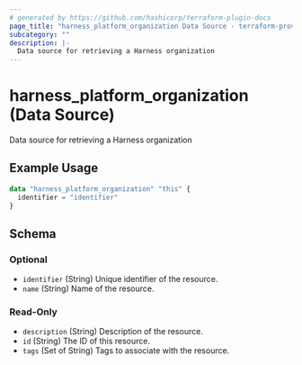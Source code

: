 ```yaml
---
# generated by https://github.com/hashicorp/terraform-plugin-docs
page_title: "harness_platform_organization Data Source - terraform-provider-harness"
subcategory: ""
description: |-
  Data source for retrieving a Harness organization
---
```


# harness_platform_organization (Data Source)

Data source for retrieving a Harness organization

## Example Usage

```terraform
data "harness_platform_organization" "this" {
  identifier = "identifier"
}
```

<!-- schema generated by tfplugindocs -->
## Schema

### Optional

- `identifier` (String) Unique identifier of the resource.
- `name` (String) Name of the resource.

### Read-Only

- `description` (String) Description of the resource.
- `id` (String) The ID of this resource.
- `tags` (Set of String) Tags to associate with the resource.
